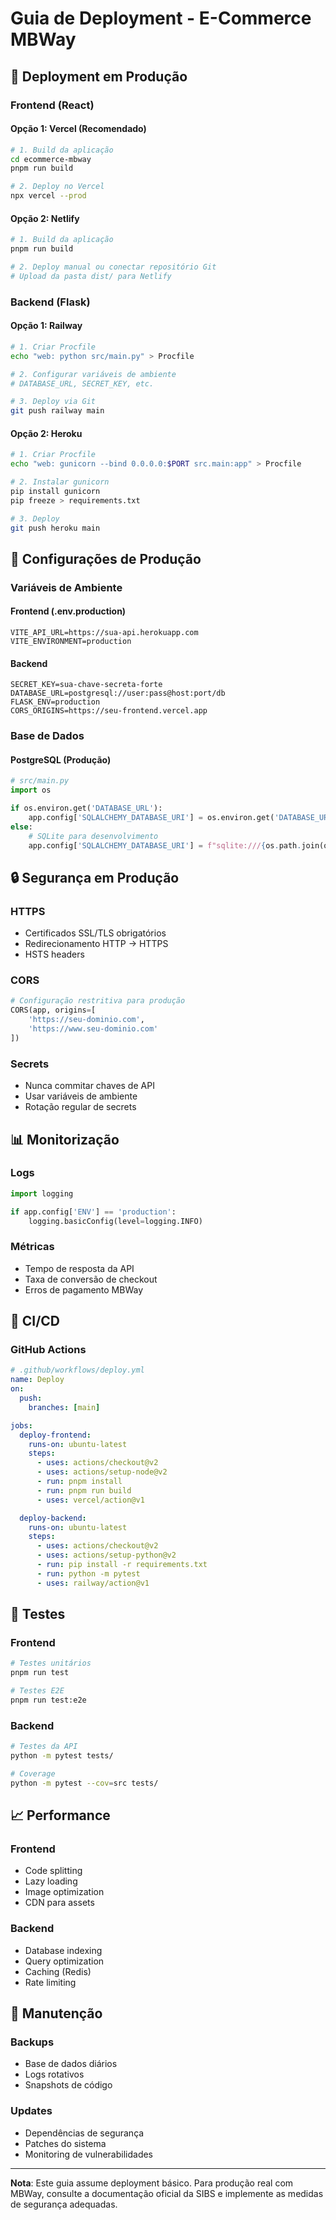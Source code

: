 # Guia de Deployment - E-Commerce MBWay

## 🚀 Deployment em Produção

### Frontend (React)

#### Opção 1: Vercel (Recomendado)
```bash
# 1. Build da aplicação
cd ecommerce-mbway
pnpm run build

# 2. Deploy no Vercel
npx vercel --prod
```

#### Opção 2: Netlify
```bash
# 1. Build da aplicação
pnpm run build

# 2. Deploy manual ou conectar repositório Git
# Upload da pasta dist/ para Netlify
```

### Backend (Flask)

#### Opção 1: Railway
```bash
# 1. Criar Procfile
echo "web: python src/main.py" > Procfile

# 2. Configurar variáveis de ambiente
# DATABASE_URL, SECRET_KEY, etc.

# 3. Deploy via Git
git push railway main
```

#### Opção 2: Heroku
```bash
# 1. Criar Procfile
echo "web: gunicorn --bind 0.0.0.0:$PORT src.main:app" > Procfile

# 2. Instalar gunicorn
pip install gunicorn
pip freeze > requirements.txt

# 3. Deploy
git push heroku main
```

## 🔧 Configurações de Produção

### Variáveis de Ambiente

#### Frontend (.env.production)
```
VITE_API_URL=https://sua-api.herokuapp.com
VITE_ENVIRONMENT=production
```

#### Backend
```
SECRET_KEY=sua-chave-secreta-forte
DATABASE_URL=postgresql://user:pass@host:port/db
FLASK_ENV=production
CORS_ORIGINS=https://seu-frontend.vercel.app
```

### Base de Dados

#### PostgreSQL (Produção)
```python
# src/main.py
import os

if os.environ.get('DATABASE_URL'):
    app.config['SQLALCHEMY_DATABASE_URI'] = os.environ.get('DATABASE_URL')
else:
    # SQLite para desenvolvimento
    app.config['SQLALCHEMY_DATABASE_URI'] = f"sqlite:///{os.path.join(os.path.dirname(__file__), 'database', 'app.db')}"
```

## 🔒 Segurança em Produção

### HTTPS
- Certificados SSL/TLS obrigatórios
- Redirecionamento HTTP → HTTPS
- HSTS headers

### CORS
```python
# Configuração restritiva para produção
CORS(app, origins=[
    'https://seu-dominio.com',
    'https://www.seu-dominio.com'
])
```

### Secrets
- Nunca commitar chaves de API
- Usar variáveis de ambiente
- Rotação regular de secrets

## 📊 Monitorização

### Logs
```python
import logging

if app.config['ENV'] == 'production':
    logging.basicConfig(level=logging.INFO)
```

### Métricas
- Tempo de resposta da API
- Taxa de conversão de checkout
- Erros de pagamento MBWay

## 🔄 CI/CD

### GitHub Actions
```yaml
# .github/workflows/deploy.yml
name: Deploy
on:
  push:
    branches: [main]

jobs:
  deploy-frontend:
    runs-on: ubuntu-latest
    steps:
      - uses: actions/checkout@v2
      - uses: actions/setup-node@v2
      - run: pnpm install
      - run: pnpm run build
      - uses: vercel/action@v1

  deploy-backend:
    runs-on: ubuntu-latest
    steps:
      - uses: actions/checkout@v2
      - uses: actions/setup-python@v2
      - run: pip install -r requirements.txt
      - run: python -m pytest
      - uses: railway/action@v1
```

## 🧪 Testes

### Frontend
```bash
# Testes unitários
pnpm run test

# Testes E2E
pnpm run test:e2e
```

### Backend
```bash
# Testes da API
python -m pytest tests/

# Coverage
python -m pytest --cov=src tests/
```

## 📈 Performance

### Frontend
- Code splitting
- Lazy loading
- Image optimization
- CDN para assets

### Backend
- Database indexing
- Query optimization
- Caching (Redis)
- Rate limiting

## 🔧 Manutenção

### Backups
- Base de dados diários
- Logs rotativos
- Snapshots de código

### Updates
- Dependências de segurança
- Patches do sistema
- Monitoring de vulnerabilidades

---

**Nota**: Este guia assume deployment básico. Para produção real com MBWay, consulte a documentação oficial da SIBS e implemente as medidas de segurança adequadas.

